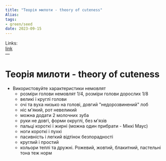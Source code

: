 ```yaml
---
title: "Теорія милоти - theory of cuteness"
Alias: 
tags:
- green/seed
date: 2023-09-15
---
```

Links:  
[link](https://design.tutsplus.com/articles/the-elements-of-cute-character-design--vector-3533)  
—

# Теорія милоти - theory of cuteness

- Використовуйте характеристики немовлят
	- розміри голови немовлят 1/4, розміри голови дорослих 1/8
	- великі і круглі голови
	- очі та вуха низько на голові, довгий "недорозвинений" лоб
	- ніс м'який, рот невеликий
	- можна додати 2 молочних зуба
	- руки не довгі, форми округлі, без м'язів
	- пальці короткі і жирні (можна один прибрати - Міккі Маус)
	- ноги короткі і пухкі
	- пасивність і легкий відтінок безпорадності
	- круглий і простий
	- кольори теплі та дружні. Рожевий, жовтий, блакитний, пастельні тона теж норм


